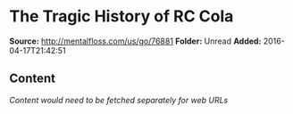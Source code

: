 # The Tragic History of RC Cola

**Source:** http://mentalfloss.com/us/go/76881
**Folder:** Unread
**Added:** 2016-04-17T21:42:51




## Content
*Content would need to be fetched separately for web URLs*
